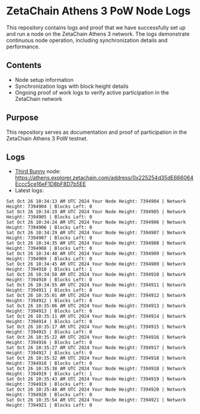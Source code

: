 # ZetaChain Athens 3 PoW Node Logs
This repository contains logs and proof that we have successfully set up and run a node on the ZetaChain Athens 3 network. The logs demonstrate continuous node operation, including synchronization details and performance.

## Contents
- Node setup information
- Synchronization logs with block height details
- Ongoing proof of work logs to verify active participation in the ZetaChain network

## Purpose
This repository serves as documentation and proof of participation in the ZetaChain Athens 3 PoW testnet.

## Logs

- [Third Bunny](https://thirdbunny.xyz/) node: https://athens.explorer.zetachain.com/address/0x225254d35dE666064Eccc5ce16eF1D8bF8D7b5EE
- Latest logs:
```
Sat Oct 26 10:34:13 AM UTC 2024 Your Node Height: 7394904 | Network Height: 7394904 | Blocks Left: 0
Sat Oct 26 10:34:19 AM UTC 2024 Your Node Height: 7394905 | Network Height: 7394905 | Blocks Left: 0
Sat Oct 26 10:34:24 AM UTC 2024 Your Node Height: 7394906 | Network Height: 7394906 | Blocks Left: 0
Sat Oct 26 10:34:29 AM UTC 2024 Your Node Height: 7394907 | Network Height: 7394907 | Blocks Left: 0
Sat Oct 26 10:34:35 AM UTC 2024 Your Node Height: 7394908 | Network Height: 7394908 | Blocks Left: 0
Sat Oct 26 10:34:40 AM UTC 2024 Your Node Height: 7394909 | Network Height: 7394909 | Blocks Left: 0
Sat Oct 26 10:34:45 AM UTC 2024 Your Node Height: 7394909 | Network Height: 7394910 | Blocks Left: 1
Sat Oct 26 10:34:50 AM UTC 2024 Your Node Height: 7394910 | Network Height: 7394910 | Blocks Left: 0
Sat Oct 26 10:34:55 AM UTC 2024 Your Node Height: 7394911 | Network Height: 7394911 | Blocks Left: 0
Sat Oct 26 10:35:01 AM UTC 2024 Your Node Height: 7394912 | Network Height: 7394912 | Blocks Left: 0
Sat Oct 26 10:35:06 AM UTC 2024 Your Node Height: 7394913 | Network Height: 7394913 | Blocks Left: 0
Sat Oct 26 10:35:11 AM UTC 2024 Your Node Height: 7394914 | Network Height: 7394914 | Blocks Left: 0
Sat Oct 26 10:35:17 AM UTC 2024 Your Node Height: 7394915 | Network Height: 7394915 | Blocks Left: 0
Sat Oct 26 10:35:22 AM UTC 2024 Your Node Height: 7394916 | Network Height: 7394916 | Blocks Left: 0
Sat Oct 26 10:35:27 AM UTC 2024 Your Node Height: 7394917 | Network Height: 7394917 | Blocks Left: 0
Sat Oct 26 10:35:32 AM UTC 2024 Your Node Height: 7394918 | Network Height: 7394918 | Blocks Left: 0
Sat Oct 26 10:35:38 AM UTC 2024 Your Node Height: 7394918 | Network Height: 7394919 | Blocks Left: 1
Sat Oct 26 10:35:43 AM UTC 2024 Your Node Height: 7394919 | Network Height: 7394919 | Blocks Left: 0
Sat Oct 26 10:35:48 AM UTC 2024 Your Node Height: 7394920 | Network Height: 7394920 | Blocks Left: 0
Sat Oct 26 10:35:54 AM UTC 2024 Your Node Height: 7394921 | Network Height: 7394921 | Blocks Left: 0
```
